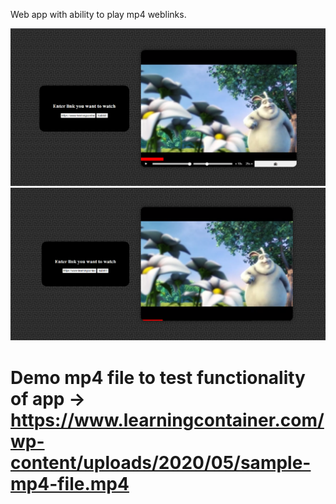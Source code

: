 Web app with ability to play mp4 weblinks. 

<img src='Screenshots/Seek options visible.png' alt="Seek options visible screenshot">

<img src='Screenshots/Seek options hidden.png' alt="Seek options hidden screenshot">

# Demo mp4 file to test functionality of app ->  https://www.learningcontainer.com/wp-content/uploads/2020/05/sample-mp4-file.mp4
